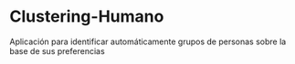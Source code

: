 # Clustering-Humano
Aplicación para identificar automáticamente grupos de personas sobre la base de sus preferencias 

